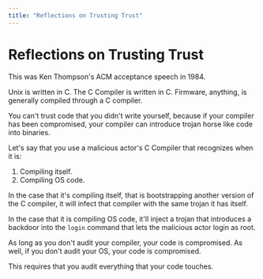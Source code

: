 ```yaml
---
title: "Reflections on Trusting Trust"
---
```


# Reflections on Trusting Trust

This was Ken Thompson's ACM acceptance speech in 1984.

Unix is written in C. The C Compiler is written in C. Firmware, anything, is generally compiled through a C compiler.

You can't trust code that you didn't write yourself, because if your compiler has been compromised, your compiler can introduce trojan horse like code into binaries.

Let's say that you use a malicious actor's C Compiler that recognizes when it is:

1. Compiling itself.
2. Compiling OS code.

In the case that it's compiling itself, that is bootstrapping another version of the C compiler, it will infect that compiler with the same trojan it has itself.

In the case that it is compiling OS code, it'll inject a trojan that introduces a backdoor into the `login` command that lets the malicious actor login as root.

As long as you don't audit your compiler, your code is compromised.
As well, if you don't audit your OS, your code is compromised.

This requires that you audit everything that your code touches.
